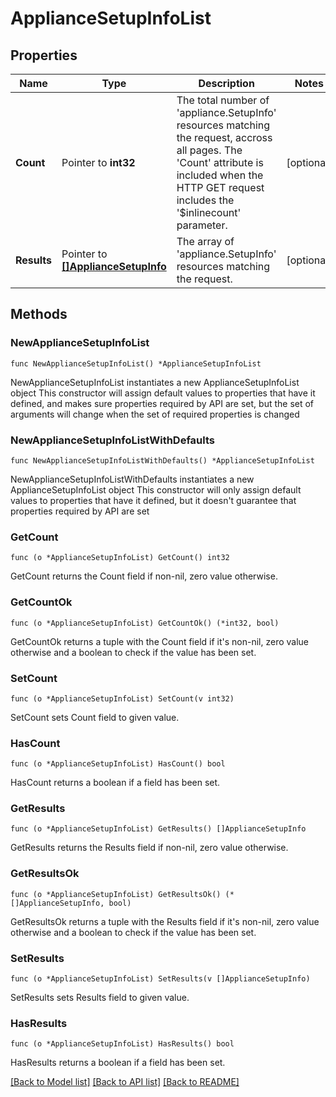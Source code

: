 # ApplianceSetupInfoList

## Properties

Name | Type | Description | Notes
------------ | ------------- | ------------- | -------------
**Count** | Pointer to **int32** | The total number of &#39;appliance.SetupInfo&#39; resources matching the request, accross all pages. The &#39;Count&#39; attribute is included when the HTTP GET request includes the &#39;$inlinecount&#39; parameter. | [optional] 
**Results** | Pointer to [**[]ApplianceSetupInfo**](appliance.SetupInfo.md) | The array of &#39;appliance.SetupInfo&#39; resources matching the request. | [optional] 

## Methods

### NewApplianceSetupInfoList

`func NewApplianceSetupInfoList() *ApplianceSetupInfoList`

NewApplianceSetupInfoList instantiates a new ApplianceSetupInfoList object
This constructor will assign default values to properties that have it defined,
and makes sure properties required by API are set, but the set of arguments
will change when the set of required properties is changed

### NewApplianceSetupInfoListWithDefaults

`func NewApplianceSetupInfoListWithDefaults() *ApplianceSetupInfoList`

NewApplianceSetupInfoListWithDefaults instantiates a new ApplianceSetupInfoList object
This constructor will only assign default values to properties that have it defined,
but it doesn't guarantee that properties required by API are set

### GetCount

`func (o *ApplianceSetupInfoList) GetCount() int32`

GetCount returns the Count field if non-nil, zero value otherwise.

### GetCountOk

`func (o *ApplianceSetupInfoList) GetCountOk() (*int32, bool)`

GetCountOk returns a tuple with the Count field if it's non-nil, zero value otherwise
and a boolean to check if the value has been set.

### SetCount

`func (o *ApplianceSetupInfoList) SetCount(v int32)`

SetCount sets Count field to given value.

### HasCount

`func (o *ApplianceSetupInfoList) HasCount() bool`

HasCount returns a boolean if a field has been set.

### GetResults

`func (o *ApplianceSetupInfoList) GetResults() []ApplianceSetupInfo`

GetResults returns the Results field if non-nil, zero value otherwise.

### GetResultsOk

`func (o *ApplianceSetupInfoList) GetResultsOk() (*[]ApplianceSetupInfo, bool)`

GetResultsOk returns a tuple with the Results field if it's non-nil, zero value otherwise
and a boolean to check if the value has been set.

### SetResults

`func (o *ApplianceSetupInfoList) SetResults(v []ApplianceSetupInfo)`

SetResults sets Results field to given value.

### HasResults

`func (o *ApplianceSetupInfoList) HasResults() bool`

HasResults returns a boolean if a field has been set.


[[Back to Model list]](../README.md#documentation-for-models) [[Back to API list]](../README.md#documentation-for-api-endpoints) [[Back to README]](../README.md)


